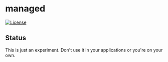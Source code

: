 # managed

[![License](http://img.shields.io/:license-Apache%202-green.svg)](http://www.apache.org/licenses/LICENSE-2.0.txt)

## Status

This is just an experiment. Don't use it in your applications or you're on your own.

